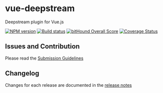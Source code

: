 # vue-deepstream

Deepstream plugin for Vue.js

[![NPM version][npm-image]][npm-url]
[![Build status][travis-image]][travis-url]
[![bitHound Overall Score][bithound-img]][bithound-url]
[![Coverage Status][coverage-img]][coverage-url]

## Issues and Contribution

Please read the [Submission Guidelines](.github/CONTRIBUTING.md#submission-guideline)

## Changelog

Changes for each release are documented in the [release notes](https://github.com/arexio/vue-deepstream/releases)

[npm-image]: https://img.shields.io/npm/v/vue-deepstream.svg?style=flat-square
[npm-url]: https://npmjs.org/package/vue-deepstream
[travis-image]: https://img.shields.io/travis/arexio/vue-deepstream.svg?style=flat-square
[travis-url]: https://travis-ci.org/arexio/vue-deepstream
[bithound-img]: https://www.bithound.io/github/arexio/vue-deepstream/badges/score.svg
[bithound-url]: https://www.bithound.io/github/arexio/vue-deepstream
[coverage-img]: https://coveralls.io/repos/github/arexio/vue-deepstream/badge.svg?branch=master
[coverage-url]: https://coveralls.io/github/arexio/vue-deepstream?branch=master
